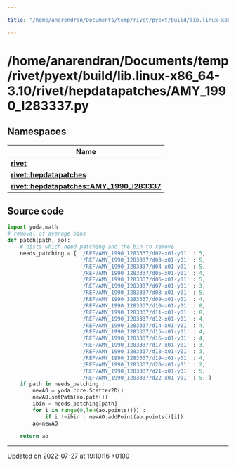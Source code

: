 ```yaml
---

title: "/home/anarendran/Documents/temp/rivet/pyext/build/lib.linux-x86_64-3.10/rivet/hepdatapatches/AMY_1990_I283337.py"

---
```


# /home/anarendran/Documents/temp/rivet/pyext/build/lib.linux-x86_64-3.10/rivet/hepdatapatches/AMY_1990_I283337.py



## Namespaces

| Name           |
| -------------- |
| **[rivet](http://example.org/namespaces/namespacerivet/)**  |
| **[rivet::hepdatapatches](http://example.org/namespaces/namespacerivet_1_1hepdatapatches/)**  |
| **[rivet::hepdatapatches::AMY_1990_I283337](http://example.org/namespaces/namespacerivet_1_1hepdatapatches_1_1amy__1990__i283337/)**  |




## Source code

```python
import yoda,math
# removal of average bins
def patch(path, ao):
    # dists which need patching and the bin to remove
    needs_patching = { '/REF/AMY_1990_I283337/d02-x01-y01' : 5,
                       '/REF/AMY_1990_I283337/d03-x01-y01' : 5,
                       '/REF/AMY_1990_I283337/d04-x01-y01' : 5,
                       '/REF/AMY_1990_I283337/d05-x01-y01' : 4,
                       '/REF/AMY_1990_I283337/d06-x01-y01' : 5,
                       '/REF/AMY_1990_I283337/d07-x01-y01' : 3,
                       '/REF/AMY_1990_I283337/d08-x01-y01' : 5,
                       '/REF/AMY_1990_I283337/d09-x01-y01' : 4,
                       '/REF/AMY_1990_I283337/d10-x01-y01' : 8,
                       '/REF/AMY_1990_I283337/d11-x01-y01' : 8,
                       '/REF/AMY_1990_I283337/d12-x01-y01' : 4,
                       '/REF/AMY_1990_I283337/d14-x01-y01' : 4,
                       '/REF/AMY_1990_I283337/d15-x01-y01' : 4,
                       '/REF/AMY_1990_I283337/d16-x01-y01' : 4,
                       '/REF/AMY_1990_I283337/d17-x01-y01' : 3,
                       '/REF/AMY_1990_I283337/d18-x01-y01' : 3,
                       '/REF/AMY_1990_I283337/d19-x01-y01' : 4,
                       '/REF/AMY_1990_I283337/d20-x01-y01' : 2,
                       '/REF/AMY_1990_I283337/d21-x01-y01' : 5,
                       '/REF/AMY_1990_I283337/d22-x01-y01' : 5, }
    if path in needs_patching :
        newAO = yoda.core.Scatter2D()
        newAO.setPath(ao.path())
        ibin = needs_patching[path]
        for i in range(0,len(ao.points())) :
            if i !=ibin : newAO.addPoint(ao.points()[i])
        ao=newAO

    return ao
```


-------------------------------

Updated on 2022-07-27 at 19:10:16 +0100
